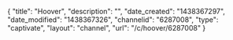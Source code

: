 {
    "title": "Hoover",
    "description": "",
    "date_created": "1438367297",
    "date_modified": "1438367326",
    "channelid": "6287008",
    "type": "captivate",
    "layout": "channel",
    "url": "\/c\/hoover\/6287008"
}